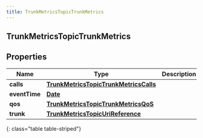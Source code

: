 ```yaml
---
title: TrunkMetricsTopicTrunkMetrics
---
```

## TrunkMetricsTopicTrunkMetrics


## Properties

| Name | Type | Description | Notes |
| ------------ | ------------- | ------------- | ------------- |
| **calls** | <!----><!---->[**TrunkMetricsTopicTrunkMetricsCalls**](TrunkMetricsTopicTrunkMetricsCalls.html)<!----> |  |  [optional] |
| **eventTime** | <!----><!---->[**Date**](Date.html)<!----> |  |  [optional] |
| **qos** | <!----><!---->[**TrunkMetricsTopicTrunkMetricsQoS**](TrunkMetricsTopicTrunkMetricsQoS.html)<!----> |  |  [optional] |
| **trunk** | <!----><!---->[**TrunkMetricsTopicUriReference**](TrunkMetricsTopicUriReference.html)<!----> |  |  [optional] |
{: class="table table-striped"}



